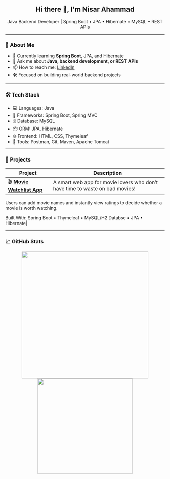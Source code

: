 <h2 align="center">Hi there 👋, I'm Nisar Ahammad</h2>

<p align="center">
Java Backend Developer | Spring Boot • JPA • Hibernate • MySQL • REST APIs  
</p>

---

### 🚀 About Me

- 🌱 Currently learning **Spring Boot**, JPA, and Hibernate  
- 💬 Ask me about **Java, backend development, or REST APIs**  
- 📫 How to reach me: [LinkedIn](www.linkedin.com/in/nisar-ahammad) <!-- Replace with your actual link -->
- 🛠️ Focused on building real-world backend projects

---

### 🛠️ Tech Stack

- 💻 Languages: Java  
- 🚀 Frameworks: Spring Boot, Spring MVC  
- 🗄️ Database: MySQL  
- 📦 ORM: JPA, Hibernate  
- 🌐 Frontend: HTML, CSS, Thymeleaf  
- 🧪 Tools: Postman, Git, Maven, Apache Tomcat  

---

### 📌 Projects

| Project | Description |
|--------|-------------|
| 🎬 **[Movie Watchlist App](https://github.com/nisar-ahammad/watchlist-app.git)** | A smart web app for movie lovers who don’t have time to waste on bad movies!
Users can add movie names and instantly view ratings to decide whether a movie is worth watching.

Built With:
Spring Boot • Thymeleaf • MySQL/H2 Databse • JPA • Hibernate|

---

### 📈 GitHub Stats

<p align="center">
  <img src="https://github-readme-stats.vercel.app/api?username=nisar-ahammad&show_icons=true&theme=radical" width="400"/>
  <img src="https://github-readme-stats.vercel.app/api/top-langs/?username=nisar-ahammad&layout=compact&theme=radical" width="300"/>
</p>


